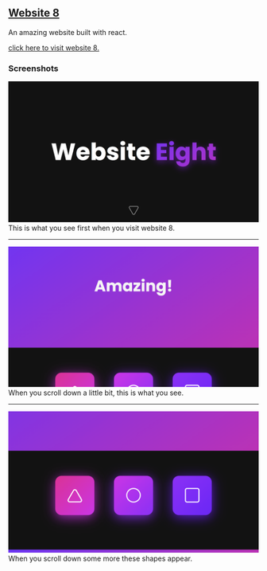 ## [Website 8](https://nategiraudeau.github.io/website_8/)

An amazing website built with react.

[click here to visit website 8.](https://nategiraudeau.github.io/website_8/)

### Screenshots

![Screen shot 1](./screen_shot_1.png)
This is what you see first when you visit website 8.

---

![Screen shot 2](./screen_shot_2.png)
When you scroll down a little bit, this is what you see.

---

![Screen shot 3](./screen_shot_3.png)
When you scroll down some more these shapes appear.
